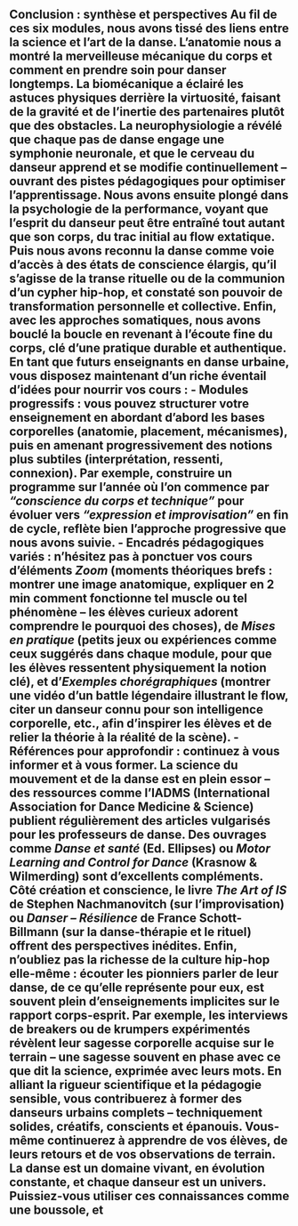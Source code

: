 ## Conclusion : synthèse et perspectives Au fil de ces six modules, nous avons tissé des liens entre la science et l’art de la danse. L’**anatomie** nous a montré la merveilleuse mécanique du corps et comment en prendre soin pour danser longtemps. La **biomécanique** a éclairé les astuces physiques derrière la virtuosité, faisant de la gravité et de l’inertie des partenaires plutôt que des obstacles. La **neurophysiologie** a révélé que chaque pas de danse engage une symphonie neuronale, et que le cerveau du danseur apprend et se modifie continuellement – ouvrant des pistes pédagogiques pour optimiser l’apprentissage. Nous avons ensuite plongé dans la **psychologie de la performance**, voyant que l’esprit du danseur peut être entraîné tout autant que son corps, du trac initial au flow extatique. Puis nous avons reconnu la danse comme **voie d’accès à des états de conscience élargis**, qu’il s’agisse de la transe rituelle ou de la communion d’un cypher hip-hop, et constaté son pouvoir de transformation personnelle et collective. Enfin, avec les **approches somatiques**, nous avons bouclé la boucle en revenant à l’écoute fine du corps, clé d’une pratique durable et authentique. En tant que futurs enseignants en danse urbaine, vous disposez maintenant d’un riche éventail d’idées pour nourrir vos cours : - **Modules progressifs** : vous pouvez structurer votre enseignement en abordant d’abord les bases corporelles (anatomie, placement, mécanismes), puis en amenant progressivement des notions plus subtiles (interprétation, ressenti, connexion). Par exemple, construire un programme sur l’année où l’on commence par *“conscience du corps et technique”* pour évoluer vers *“expression et improvisation”* en fin de cycle, reflète bien l’approche progressive que nous avons suivie. - **Encadrés pédagogiques variés** : n’hésitez pas à ponctuer vos cours d’éléments *Zoom* (moments théoriques brefs : montrer une image anatomique, expliquer en 2 min comment fonctionne tel muscle ou tel phénomène – les élèves curieux adorent comprendre le pourquoi des choses), de *Mises en pratique* (petits jeux ou expériences comme ceux suggérés dans chaque module, pour que les élèves ressentent physiquement la notion clé), et d’*Exemples chorégraphiques* (montrer une vidéo d’un battle légendaire illustrant le flow, citer un danseur connu pour son intelligence corporelle, etc., afin d’inspirer les élèves et de relier la théorie à la réalité de la scène). - **Références pour approfondir** : continuez à vous informer et à vous former. La science du mouvement et de la danse est en plein essor – des ressources comme l’**IADMS (International Association for Dance Medicine & Science)** publient régulièrement des articles vulgarisés pour les professeurs de danse. Des ouvrages comme _**Danse et santé**_ (Ed. Ellipses) ou _**Motor Learning and Control for Dance**_ (Krasnow & Wilmerding) sont d’excellents compléments. Côté création et conscience, le livre _**The Art of IS**_ de Stephen Nachmanovitch (sur l’improvisation) ou _**Danser – Résilience**_ de France Schott-Billmann (sur la danse-thérapie et le rituel) offrent des perspectives inédites. Enfin, n’oubliez pas la richesse de la culture hip-hop elle-même : **écouter les pionniers** parler de leur danse, de ce qu’elle représente pour eux, est souvent plein d’enseignements implicites sur le rapport corps-esprit. Par exemple, les interviews de breakers ou de krumpers expérimentés révèlent leur sagesse corporelle acquise sur le terrain – une sagesse souvent en phase avec ce que dit la science, exprimée avec leurs mots. En alliant la **rigueur scientifique** et la **pédagogie sensible**, vous contribuerez à former des danseurs urbains complets – techniquement solides, créatifs, conscients et épanouis. Vous-même continuerez à apprendre de vos élèves, de leurs retours et de vos observations de terrain. La danse est un domaine vivant, en évolution constante, et chaque danseur est un univers. Puissiez-vous utiliser ces connaissances comme une boussole, et
